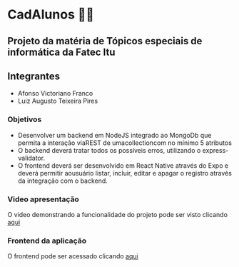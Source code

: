 # CadAlunos 👨‍🎓

## Projeto da matéria de Tópicos especiais de informática da Fatec Itu
## Integrantes
- Afonso Victoriano Franco
- Luiz Augusto Teixeira Pires
### Objetivos 
-  Desenvolver um backend em NodeJS integrado ao MongoDb que permita a interação viaREST de umacollectioncom no mínimo 5 atributos
- O backend deverá tratar todos os possíveis erros, utilizando o express-validator.
- O frontend deverá ser desenvolvido em React Native através do Expo e deverá permitir aousuário listar, incluir, editar e apagar o registro através da integração com o backend.

### Video apresentação
O video demonstrando a funcionalidade do projeto pode ser visto clicando [aqui](https://www.youtube.com/watch?v=GaiAhh_TCgk)

### Frontend da aplicação
O frontend pode ser acessado clicando [aqui](https://github.com/luizaugusto527/cadAluno-react)
